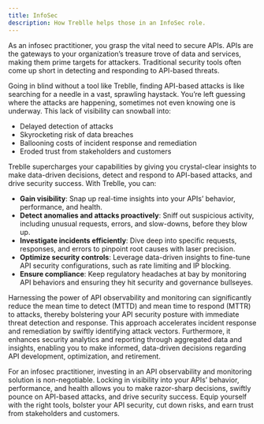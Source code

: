 ```yaml
---
title: InfoSec
description: How Treblle helps those in an InfoSec role.
---
```


As an infosec practitioner, you grasp the vital need to secure APIs. APIs are the gateways to your organization’s treasure trove of data and services, making them prime targets for attackers. Traditional security tools often come up short in detecting and responding to API-based threats.

Going in blind without a tool like Treblle, finding API-based attacks is like searching for a needle in a vast, sprawling haystack. You’re left guessing where the attacks are happening, sometimes not even knowing one is underway. This lack of visibility can snowball into:

- Delayed detection of attacks
- Skyrocketing risk of data breaches
- Ballooning costs of incident response and remediation
- Eroded trust from stakeholders and customers

Treblle supercharges your capabilities by giving you crystal-clear insights to make data-driven decisions, detect and respond to API-based attacks, and drive security success. With Treblle, you can:

- **Gain visibility**: Snap up real-time insights into your APIs’ behavior, performance, and health.
- **Detect anomalies and attacks proactively**: Sniff out suspicious activity, including unusual requests, errors, and slow-downs, before they blow up.
- **Investigate incidents efficiently**: Dive deep into specific requests, responses, and errors to pinpoint root causes with laser precision.
- **Optimize security controls**: Leverage data-driven insights to fine-tune API security configurations, such as rate limiting and IP blocking.
- **Ensure compliance**: Keep regulatory headaches at bay by monitoring API behaviors and ensuring they hit security and governance bullseyes.

Harnessing the power of API observability and monitoring can significantly reduce the mean time to detect (MTTD) and mean time to respond (MTTR) to attacks, thereby bolstering your API security posture with immediate threat detection and response. This approach accelerates incident response and remediation by swiftly identifying attack vectors. Furthermore, it enhances security analytics and reporting through aggregated data and insights, enabling you to make informed, data-driven decisions regarding API development, optimization, and retirement.

For an infosec practitioner, investing in an API observability and monitoring solution is non-negotiable. Locking in visibility into your APIs’ behavior, performance, and health allows you to make razor-sharp decisions, swiftly pounce on API-based attacks, and drive security success. Equip yourself with the right tools, bolster your API security, cut down risks, and earn trust from stakeholders and customers.
